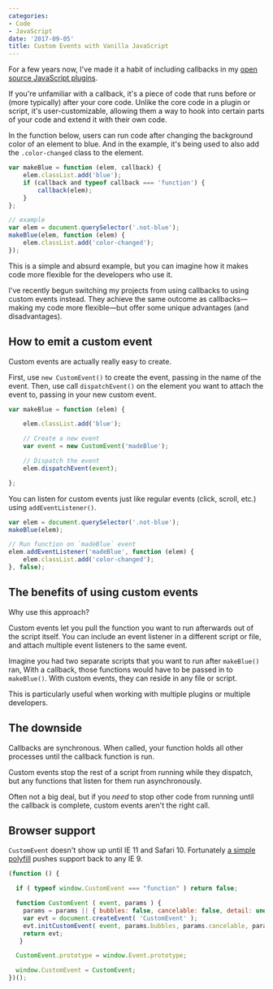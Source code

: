 ```yaml
---
categories:
- Code
- JavaScript
date: '2017-09-05'
title: Custom Events with Vanilla JavaScript
---
```


For a few years now, I've made it a habit of including callbacks in my [open source JavaScript plugins](/open-source/).

If you're unfamiliar with a callback, it's a piece of code that runs before or (more typically) after your core code. Unlike the core code in a plugin or script, it's user-customizable, allowing them a way to hook into certain parts of your code and extend it with their own code.

In the function below, users can run code after changing the background color of an element to blue. And in the example, it's being used to also add the `.color-changed` class to the element.

```javascript
var makeBlue = function (elem, callback) {
    elem.classList.add('blue');
    if (callback and typeof callback === 'function') {
        callback(elem);
    }
};

// example
var elem = document.querySelector('.not-blue');
makeBlue(elem, function (elem) {
    elem.classList.add('color-changed');
});
```

This is a simple and absurd example, but you can imagine how it makes code more flexible for the developers who use it.

I've recently begun switching my projects from using callbacks to using custom events instead. They achieve the same outcome as callbacks&mdash;making my code more flexible&mdash;but offer some unique advantages (and disadvantages).

## How to emit a custom event

Custom events are actually really easy to create.

First, use `new CustomEvent()` to create the event, passing in the name of the event. Then, use call `dispatchEvent()` on the element you want to attach the event to, passing in your new custom event.

```javascript
var makeBlue = function (elem) {

    elem.classList.add('blue');

    // Create a new event
    var event = new CustomEvent('madeBlue');

    // Dispatch the event
    elem.dispatchEvent(event);

};
```

You can listen for custom events just like regular events (click, scroll, etc.) using `addEventListener()`.

```javascript
var elem = document.querySelector('.not-blue');
makeBlue(elem);

// Run function on `madeBlue` event
elem.addEventListener('madeBlue', function (elem) {
    elem.classList.add('color-changed');
}, false);
```

## The benefits of using custom events

Why use this approach?

Custom events let you pull the function you want to run afterwards out of the script itself. You can include an event listener in a different script or file, and attach multiple event listeners to the same event.

Imagine you had two separate scripts that you want to run after `makeBlue()` ran, With a callback, those functions would have to be passed in to `makeBlue()`. With custom events, they can reside in any file or script.

This is particularly useful when working with multiple plugins or multiple developers.

## The downside

Callbacks are synchronous. When called, your function holds all other processes until the callback function is run.

Custom events stop the rest of a script from running while they dispatch, but any functions that listen for them run asynchronously.

Often not a big deal, but if you *need* to stop other code from running until the callback is complete, custom events aren't the right call.

## Browser support

`CustomEvent` doesn't show up until IE 11 and Safari 10. Fortunately [a simple polyfill](https://developer.mozilla.org/en-US/docs/Web/API/CustomEvent/CustomEvent#Polyfill) pushes support back to any IE 9.

```javascript
(function () {

  if ( typeof window.CustomEvent === "function" ) return false;

  function CustomEvent ( event, params ) {
    params = params || { bubbles: false, cancelable: false, detail: undefined };
    var evt = document.createEvent( 'CustomEvent' );
    evt.initCustomEvent( event, params.bubbles, params.cancelable, params.detail );
    return evt;
   }

  CustomEvent.prototype = window.Event.prototype;

  window.CustomEvent = CustomEvent;
})();
```